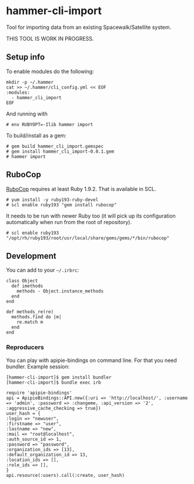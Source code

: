 # hammer-cli-import

Tool for importing data from an existing Spacewalk/Satellite system.

THIS TOOL IS WORK IN PROGRESS.

## Setup info

To enable modules do the following:

    mkdir -p ~/.hammer
    cat >> ~/.hammer/cli_config.yml << EOF
    :modules:
      - hammer_cli_import
    EOF

And running with

    # env RUBYOPT=-Ilib hammer import

To build/install as a gem:

    # gem build hammer_cli_import.gemspec
    # gem install hammer_cli_import-0.0.1.gem
    # hammer import

## RuboCop

[RuboCop][rubocop] requires at least Ruby 1.9.2. That is available in SCL.

    # yum install -y ruby193-ruby-devel
    # scl enable ruby193 "gem install rubocop"

It needs to be run with newer Ruby too (it will pick up its configuration
automatically when run from the root of repository).

    # scl enable ruby193 "/opt/rh/ruby193/root/usr/local/share/gems/gems/*/bin/rubocop"

## Development

You can add to your `~/.irbrc`:

    class Object
      def imethods
        methods - Object.instance_methods
      end
    end

    def methods_re(re)
      methods.find do |m|
        re.match m
      end
    end

### Reproducers

You can play with apipie-bindings on command line. For that you need bundler. Example session:

    [hammer-cli-import]$ gem install bundler
    [hammer-cli-import]$ bundle exec irb

    require 'apipie-bindings'
    api = ApipieBindings::API.new({:uri => 'http://localhost/', :username => 'admin', :password => :changeme, :api_version => '2', :aggressive_cache_checking => true})
    user_hash = {
    :login => "newuser",
    :firstname => "user",
    :lastname => "new",
    :mail => "root@localhost",
    :auth_source_id => 1,
    :password => "password",
    :organization_ids => [13],
    :default_organization_id => 13,
    :location_ids => [],
    :role_ids => [],
    }
    api.resource(:users).call(:create, user_hash)


[rubocop]: http://batsov.com/rubocop/ "Ruby code analyzer"
